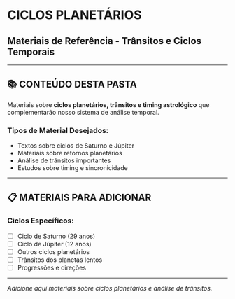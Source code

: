 # CICLOS PLANETÁRIOS
## Materiais de Referência - Trânsitos e Ciclos Temporais

---

## 📚 CONTEÚDO DESTA PASTA

Materiais sobre **ciclos planetários, trânsitos e timing astrológico** que complementarão nosso sistema de análise temporal.

### Tipos de Material Desejados:
- Textos sobre ciclos de Saturno e Júpiter
- Materiais sobre retornos planetários
- Análise de trânsitos importantes
- Estudos sobre timing e sincronicidade

---

## 📋 MATERIAIS PARA ADICIONAR

### Ciclos Específicos:
- [ ] Ciclo de Saturno (29 anos)
- [ ] Ciclo de Júpiter (12 anos)
- [ ] Outros ciclos planetários
- [ ] Trânsitos dos planetas lentos
- [ ] Progressões e direções

---

*Adicione aqui materiais sobre ciclos planetários e análise de trânsitos.*